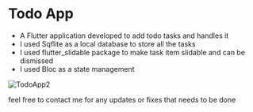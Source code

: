 # Todo App
- A Flutter application developed to add todo tasks and handles it 
- I used Sqflite as a local database to store all the tasks
- I used flutter_slidable package to make task item slidable and can be dismissed
- I used Bloc as a state management

![TodoApp2](https://user-images.githubusercontent.com/81472165/134563916-d201fd85-0636-46c5-a272-21970fdc3d37.gif)


feel free to contact me for any updates or fixes that needs to be done




